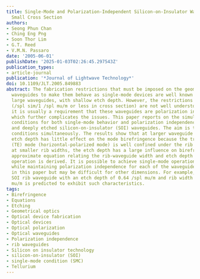 ```yaml
---
title: Single-Mode and Polarization-Independent Silicon-on-Insulator Waveguides with
  Small Cross Section
authors:
- Seong Phun Chan
- Ching Eng Png
- Soon Thor Lim
- G.T. Reed
- V.M.N. Passaro
date: '2005-06-01'
publishDate: '2025-01-03T02:26:45.297543Z'
publication_types:
- article-journal
publication: '*Journal of Lightwave Technology*'
doi: 10.1109/JLT.2005.849883
abstract: The fabrication restrictions that must be imposed on the geometry of optical
  waveguides to make them behave as single-mode devices are well known for relatively
  large waveguides, with shallow etch depth. However, the restrictions for small waveguides
  (/spl sim/1 /spl mu/m or less in cross section) are not well understood. Furthermore,
  it is usually a requirement that these waveguides are polarization independent,
  which further complicates the issues. This paper reports on the simulations of the
  conditions for both single-mode behavior and polarization independence, for small
  and deeply etched silicon-on-insulator (SOI) waveguides. The aim is to satisfy both
  conditions simultaneously. The results show that at larger waveguide widths, waveguide
  etch depth has little effect on the mode birefringence because the transverse-electric
  (TE) mode (horizontal-polarized mode) is well confined under the rib region. However,
  at smaller rib widths, the etch depth has a large influence on birefringence. An
  approximate equation relating the rib-waveguide width and etch depth to obtain polarization-independent
  operation is derived. It is possible to achieve single-mode operation at both polarizations
  while maintaining polarization independence for each of the waveguide heights used
  in this paper but may be difficult for other dimensions. For example, a 1-/spl mu/m
  SOI rib waveguide with an etch depth of 0.64 /spl mu/m and rib width of 0.52 /spl
  mu/m is predicted to exhibit such characteristics.
tags:
- Birefringence
- Equations
- Etching
- Geometrical optics
- Optical device fabrication
- Optical devices
- Optical polarization
- Optical waveguides
- Polarization independence
- rib waveguides
- Silicon on insulator technology
- silicon-on-insulator (SOI)
- single-mode condition (SMC)
- Tellurium
---
```

